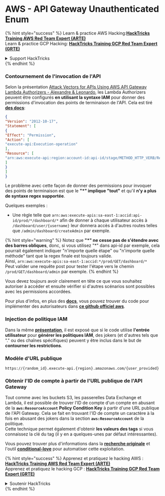 # AWS - API Gateway Unauthenticated Enum

{% hint style="success" %}
Learn & practice AWS Hacking:<img src="../../../.gitbook/assets/image (1).png" alt="" data-size="line">[**HackTricks Training AWS Red Team Expert (ARTE)**](https://training.hacktricks.xyz/courses/arte)<img src="../../../.gitbook/assets/image (1).png" alt="" data-size="line">\
Learn & practice GCP Hacking: <img src="../../../.gitbook/assets/image (2).png" alt="" data-size="line">[**HackTricks Training GCP Red Team Expert (GRTE)**<img src="../../../.gitbook/assets/image (2).png" alt="" data-size="line">](https://training.hacktricks.xyz/courses/grte)

<details>

<summary>Support HackTricks</summary>

* Check the [**subscription plans**](https://github.com/sponsors/carlospolop)!
* **Join the** 💬 [**Discord group**](https://discord.gg/hRep4RUj7f) or the [**telegram group**](https://t.me/peass) or **follow** us on **Twitter** 🐦 [**@hacktricks\_live**](https://twitter.com/hacktricks\_live)**.**
* **Share hacking tricks by submitting PRs to the** [**HackTricks**](https://github.com/carlospolop/hacktricks) and [**HackTricks Cloud**](https://github.com/carlospolop/hacktricks-cloud) github repos.

</details>
{% endhint %}

### Contournement de l'invocation de l'API

Selon la présentation [Attack Vectors for APIs Using AWS API Gateway Lambda Authorizers - Alexandre & Leonardo](https://www.youtube.com/watch?v=bsPKk7WDOnE), les Lambda Authorizers peuvent être configurés **en utilisant la syntaxe IAM** pour donner des permissions d'invocation des points de terminaison de l'API. Cela est tiré [**des docs**](https://docs.aws.amazon.com/apigateway/latest/developerguide/api-gateway-control-access-using-iam-policies-to-invoke-api.html):
```json
{
"Version": "2012-10-17",
"Statement": [
{
"Effect": "Permission",
"Action": [
"execute-api:Execution-operation"
],
"Resource": [
"arn:aws:execute-api:region:account-id:api-id/stage/METHOD_HTTP_VERB/Resource-path"
]
}
]
}
```
Le problème avec cette façon de donner des permissions pour invoquer des points de terminaison est que le **"\*" implique "tout"** et qu'il **n'y a plus de syntaxe regex supportée**.

Quelques exemples :

* Une règle telle que `arn:aws:execute-apis:sa-east-1:accid:api-id/prod/*/dashboard/*` afin de donner à chaque utilisateur accès à `/dashboard/user/{username}` leur donnera accès à d'autres routes telles que `/admin/dashboard/createAdmin` par exemple.

{% hint style="warning" %}
Notez que **"\*" ne cesse pas de s'étendre avec des barres obliques**, donc, si vous utilisez "\*" dans api-id par exemple, cela pourrait également indiquer "n'importe quelle étape" ou "n'importe quelle méthode" tant que la regex finale est toujours valide.\
Ainsi, `arn:aws:execute-apis:sa-east-1:accid:*/prod/GET/dashboard/*`\
Peut valider une requête post pour tester l'étape vers le chemin `/prod/GET/dashboard/admin` par exemple.
{% endhint %}

Vous devez toujours avoir clairement en tête ce que vous souhaitez autoriser à accéder et ensuite vérifier si d'autres scénarios sont possibles avec les permissions accordées.

Pour plus d'infos, en plus des [**docs**](https://docs.aws.amazon.com/apigateway/latest/developerguide/api-gateway-control-access-using-iam-policies-to-invoke-api.html), vous pouvez trouver du code pour implémenter des autorisateurs dans [**ce github officiel aws**](https://github.com/awslabs/aws-apigateway-lambda-authorizer-blueprints/tree/master/blueprints).

### Injection de politique IAM

Dans la même [**présentation**](https://www.youtube.com/watch?v=bsPKk7WDOnE), il est exposé que si le code utilise **l'entrée utilisateur** pour **générer les politiques IAM**, des jokers (et d'autres tels que "." ou des chaînes spécifiques) peuvent y être inclus dans le but de **contourner les restrictions**.

### Modèle d'URL publique
```
https://{random_id}.execute-api.{region}.amazonaws.com/{user_provided}
```
### Obtenir l'ID de compte à partir de l'URL publique de l'API Gateway

Tout comme avec les buckets S3, les passerelles Data Exchange et Lambda, il est possible de trouver l'ID de compte d'un compte en abusant de la **`aws:ResourceAccount`** **Policy Condition Key** à partir d'une URL publique de l'API Gateway. Cela se fait en trouvant l'ID de compte un caractère à la fois en abusant des jokers dans la section **`aws:ResourceAccount`** de la politique.\
Cette technique permet également d'obtenir **les valeurs des tags** si vous connaissez la clé du tag (il y en a quelques-unes par défaut intéressantes).

Vous pouvez trouver plus d'informations dans la [**recherche originale**](https://blog.plerion.com/conditional-love-for-aws-metadata-enumeration/) et l'outil [**conditional-love**](https://github.com/plerionhq/conditional-love/) pour automatiser cette exploitation.

{% hint style="success" %}
Apprenez et pratiquez le hacking AWS :<img src="../../../.gitbook/assets/image (1).png" alt="" data-size="line">[**HackTricks Training AWS Red Team Expert (ARTE)**](https://training.hacktricks.xyz/courses/arte)<img src="../../../.gitbook/assets/image (1).png" alt="" data-size="line">\
Apprenez et pratiquez le hacking GCP : <img src="../../../.gitbook/assets/image (2).png" alt="" data-size="line">[**HackTricks Training GCP Red Team Expert (GRTE)**<img src="../../../.gitbook/assets/image (2).png" alt="" data-size="line">](https://training.hacktricks.xyz/courses/grte)

<details>

<summary>Soutenir HackTricks</summary>

* Consultez les [**plans d'abonnement**](https://github.com/sponsors/carlospolop) !
* **Rejoignez le** 💬 [**groupe Discord**](https://discord.gg/hRep4RUj7f) ou le [**groupe telegram**](https://t.me/peass) ou **suivez-nous sur** **Twitter** 🐦 [**@hacktricks\_live**](https://twitter.com/hacktricks\_live)**.**
* **Partagez des astuces de hacking en soumettant des PRs aux** [**HackTricks**](https://github.com/carlospolop/hacktricks) et [**HackTricks Cloud**](https://github.com/carlospolop/hacktricks-cloud) dépôts github.

</details>
{% endhint %}
